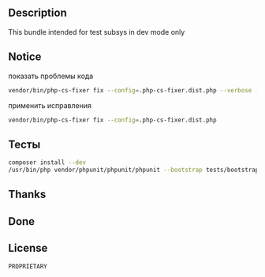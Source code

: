 ## Description

This bundle intended for test subsys in dev mode only

## Notice

показать проблемы кода

```bash
vendor/bin/php-cs-fixer fix --config=.php-cs-fixer.dist.php --verbose --diff --dry-run
```

применить исправления

```bash
vendor/bin/php-cs-fixer fix --config=.php-cs-fixer.dist.php
```

## Тесты

```bash
composer install --dev
/usr/bin/php vendor/phpunit/phpunit/phpunit --bootstrap tests/bootstrap.php --configuration phpunit.xml.dist tests --teamcity

```

## Thanks

## Done

## License
    PROPRIETARY
